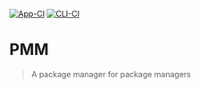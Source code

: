 [![App-CI][App-Ci-badge]][App-Ci-workflow]
[![CLI-CI][CLI-Ci-badge]][CLI-Ci-workflow]

[App-Ci-badge]: https://github.com/Charlie-Sumorok/pmm/actions/workflows/App-Ci.yml/badge.svg
[App-Ci-workflow]: https://github.com/Charlie-Sumorok/pmm/actions/workflows/App-Ci.yml

[CLI-Ci-badge]: https://github.com/Charlie-Sumorok/pmm/actions/workflows/CLI-Ci.yml/badge.svg
[CLI-Ci-workflow]: https://github.com/Charlie-Sumorok/pmm/actions/workflows/CLI-Ci.yml

# PMM
> A package manager for package managers
